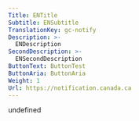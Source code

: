 ```yaml
---
Title: ENTitle
Subtitle: ENSubtitle
TranslationKey: gc-notify
Description: >-
  ENDescription
SecondDescription: >-
  ENSecondDescription
ButtonText: ButtonTest
ButtonAria: ButtonAria
Weight: 1
Url: https://notification.canada.ca
---
```


undefined
